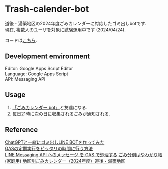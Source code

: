 # Trash-calender-bot

道後・湯築地区の2024年度ごみカレンダーに対応したゴミ出しbotです.    
現在, 複数人のユーザを対象に試験運用中です (2024/04/24).   

コードは[こちら](trash.gs).

## Development environment

Editor: Google Apps Script Editor  
Language: Google Apps Script   
API: Messaging API

## Usage

1. [「ごみカレンダー bot」](https://l.instagram.com/?u=https%3A%2F%2Fliff.line.me%2F1645278921-kWRPP32q%2F%3FaccountId%3D756viccf&e=AT2RAWL5mLAPim8lb5Zz-vT6JChV5nAxLFoFs47Arz5kb_MB5hBsmU1uAROqcDNFEnuwd_I2XIFccz3qn9kLuhCNdfVn_FJRVXVTW_s)と友達になる.
2. 毎日21時に次の日に収集されるごみが通知される. 

## Reference

[ChatGPTと一緒にゴミ出しLINE BOTを作ってみた](https://qiita.com/ryo-futebol/items/6374b91cc104a6347001)    
[GASの定期実行をピッタリの時間に行う方法](https://qiita.com/kakakaori830/items/c06674252513b8d1c42e)     
[LINE Messaging API へのメッセージ を GAS で処理する](https://zenn.dev/tyamap/articles/line-messaging-api-with-gas)
[ごみ分別はやわかり帳(家庭用)](https://www.city.matsuyama.ehime.jp/kurashi/gomi/dashikata/bunbetsu_jiten_katei.html)
[地区別ごみカレンダー（2024年度）道後・湯築地区](https://www.city.matsuyama.ehime.jp/kurashi/gomi/dashikata/gomicalender/r6gomikaretikubetu.files/2024dogo.pdf)
